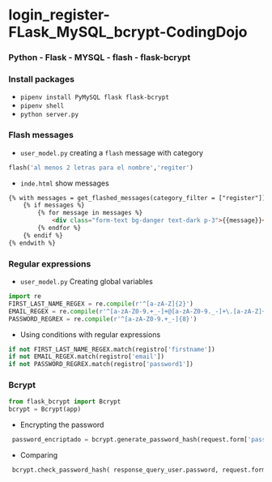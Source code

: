 # login_register-FLask_MySQL_bcrypt-CodingDojo
### Python - Flask - MYSQL - flash - flask-bcrypt
### Install packages
* ``` pipenv install PyMySQL flask flask-bcrypt ```
* ``` pipenv shell ```
* ``` python server.py ```
### Flash messages 
* ``` user_model.py ``` creating a ```flash``` message with category
 ```python
 flash('al menos 2 letras para el nombre','regiter')
 ```
 * ```inde.html``` show messages
 ```html 
 {% with messages = get_flashed_messages(category_filter = ["register"]) %}
     {% if messages %}
         {% for message in messages %}
             <div class="form-text bg-danger text-dark p-3">{{message}}</div>
         {% endfor %}
     {% endif %}
{% endwith %}
```
### Regular expressions
* ``` user_model.py ``` Creating global variables 
```python
import re
FIRST_LAST_NAME_REGEX = re.compile(r'^[a-zA-Z]{2}')
EMAIL_REGEX = re.compile(r'^[a-zA-Z0-9.+_-]+@[a-zA-Z0-9._-]+\.[a-zA-Z]+$')
PASSWORD_REGREX = re.compile(r'^[a-zA-Z0-9.+_-]{8}')
```
* Using conditions with regular expressions
```python
if not FIRST_LAST_NAME_REGEX.match(registro['firstname'])
if not EMAIL_REGEX.match(registro['email'])
if not PASSWORD_REGREX.match(registro['password1'])
```
### Bcrypt
```python
from flask_bcrypt import Bcrypt        
bcrypt = Bcrypt(app)
```
* Encrypting the password
```python
 password_encriptado = bcrypt.generate_password_hash(request.form['password1'])
```
* Comparing 
```python
 bcrypt.check_password_hash( response_query_user.password, request.form['password']):
```

